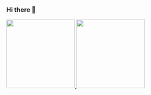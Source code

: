 ### Hi there 👋
<p align="left">
<a href="https://github.com/omarelweshy">
  <img height="180em" src="https://github-readme-stats-eight-theta.vercel.app/api?username=omarelweshy&theme=dark&show_icons=true&include_all_commits=true&count_private=true&hide_border=true"/>
  <img height="180em" src="https://github-readme-stats-eight-theta.vercel.app/api/top-langs/?username=omarelweshy&theme=dark&layout=compact&langs_count=8&hide_border=true"/>
</a>
</p>
<!--
**omarelweshy/omarelweshy** is a ✨ _special_ ✨ repository because its `README.md` (this file) appears on your GitHub profile.

Here are some ideas to get you started:

- 🔭 I’m currently working on ...
- 🌱 I’m currently learning ...
- 👯 I’m looking to collaborate on ...
- 🤔 I’m looking for help with ...
- 💬 Ask me about ...
- 📫 How to reach me: ...
- 😄 Pronouns: ...
- ⚡ Fun fact: ...
-->
